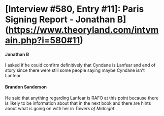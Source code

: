 # [Interview #580, Entry #11]: Paris Signing Report - Jonathan B](https://www.theoryland.com/intvmain.php?i=580#11)

#### Jonathan B

I asked if he could confirm definitively that Cyndane is Lanfear and end of story since there were still some people saying maybe Cyndane isn't Lanfear.

#### Brandon Sanderson

He said that anything regarding Lanfear is RAFO at this point because there is likely to be information about that in the next book and there are hints about what is going on with her in
*Towers of Midnight*
.

